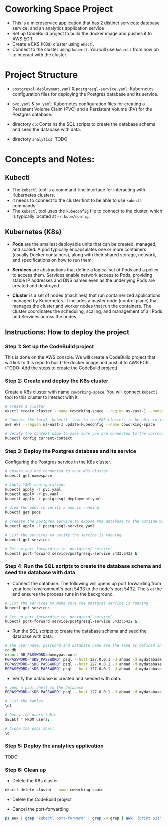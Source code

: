 # Coworking Space Project
- This is a microservice application that has 2 distinct services: database service, and an analytics application service
- Set up CodeBuild project to build the docker image and pushes it to AWS ECR.
- Create a EKS (K8s) cluster using `eksctl`
- Connect to the cluster using `kubectl`. You will use `kubectl` from now on to interact with the cluster.

# Project Structure
- `postgresql-deployment.yaml` & `postgresql-service.yaml`: Kubernetes configuration files for deploying the Postgres database and its service.

- `pvc.yaml` & `pv.yaml`: Kubernetes configuration files for creating a Persistent Volume Claim (PVC) and a Persistent Volume (PV) for the Postgres database.

- directory `db`: Contains the SQL scripts to create the database schema and seed the database with data.

- directory `analytics`: TODO


# Concepts and Notes:
## Kubectl 
- The `kubectl` tool is a command-line interface for interacting with Kubernetes clusters.
- it needs to connect to the cluster first to be able to use `kubectl` commands.
- The `kubectl` tool uses the `kubeconfig` file to connect to the cluster, which is typically located at `~/.kube/config`.

## Kubernetes (K8s)
- **Pods** are the smallest deployable units that can be created, managed, and scaled. A pod typically encapsulates one or more containers (usually Docker containers), along with their shared storage, network, and specifications on how to run them.

- **Services** are abstractions that define a logical set of Pods and a policy to access them. Services enable network access to Pods, providing stable IP addresses and DNS names even as the underlying Pods are created and destroyed.

- **Cluster** is a set of nodes (machines) that run containerized applications managed by Kubernetes. It includes a master node (control plane) that manages the cluster and worker nodes that run the containers. The cluster coordinates the scheduling, scaling, and management of all Pods and Services across the nodes.

## Instructions: How to deploy the project

### Step 1: Set up the CodeBuild project
This is done on the AWS console. We will create a CodeBuild project that will link to this repo to build the docker image and push it to AWS ECR.
(TODO: Add the steps to create the CodeBuild project)

### Step 2: Create and deploy the K8s cluster
Create a K8s cluster with name `coworking-space`. You will connect `kubectl` tool to this cluster to interact with it.

```bash
# Create a cluster
eksctl create cluster --name coworking-space --region us-east-1 --nodegroup-name my-nodes --node-type t3.small --nodes 1 --nodes-min 1 --nodes-max 2

# Connect the local `kubectl` tool to the EKS cluster, to be able to interact with the cluster.
aws eks --region us-east-1 update-kubeconfig --name coworking-space

# verify the context name to make sure you are connected to the correct cluster
kubectl config current-context
```

### Step 3: Deploy the Postgres database and its service
Configuring the Postgres service in the K8s cluster.
```bash
# ensure you are connected to your K8s cluster
kubectl get namespace

# Apply YAML configurations
kubectl apply -f pvc.yaml
kubectl apply -f pv.yaml
kubectl apply -f postgresql-deployment.yaml

# View the pods to verify a pod is running
kubectl get pods

# Creeate the postgres service to expose the database to the outside world.
kubectl apply -f postgresql-service.yaml

# List the services to verify the service is running
kubectl get services

# Set up port-forwarding to `postgresql-service`
kubectl port-forward service/postgresql-service 5433:5432 &
```

### Step 4: Run the SQL scripts to create the database schema and seed the database with data

- Connect the database. 
The following will opens up port forwarding from your local environment's port 5433 to the node's port 5432. The `&` at the end ensures the process runs in the background.
```bash
# List the services to make sure the postgres service is running
kubectl get services

# Set up port-forwarding to `postgresql-service`
kubectl port-forward service/postgresql-service 5433:5432 &
```

- Run the SQL scripts to create the database schema and seed the database with data.
```bash
# The user-name, password and database name are the same as defined in the `postgresql-deployment.yaml` file
cd db
export DB_PASSWORD=dummypassword
PGPASSWORD="$DB_PASSWORD" psql --host 127.0.0.1 -U ahmad -d mydatabase -p 5433 < 1_create_tables.sql
PGPASSWORD="$DB_PASSWORD" psql --host 127.0.0.1 -U ahmad -d mydatabase -p 5433 < 2_seed_users.sql
PGPASSWORD="$DB_PASSWORD" psql --host 127.0.0.1 -U ahmad -d mydatabase -p 5433 < 3_seed_tokens.sql
```

- Verify the database is created and seeded with data.
```bash
# open a psql shell to the database
PGPASSWORD="$DB_PASSWORD" psql --host 127.0.0.1 -U ahmad -d mydatabase -p 5433

# List the tables
\dt

# Query the users table
SELECT * FROM users;

# Close the psql shell
\q
```

### Step 5: Deploy the analytics application
TODO

### Step 6: Clean up
- Delete the K8s cluster
```bash
eksctl delete cluster --name coworking-space
```

- Delete the CodeBuild project

- Cancel the port-forwarding
```bash
ps aux | grep 'kubectl port-forward' | grep -v grep | awk '{print $2}' | xargs -r kill
```
